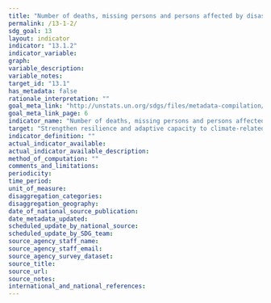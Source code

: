 ```yaml
---
title: "Number of deaths, missing persons and persons affected by disaster per 100,000 people"
permalink: /13-1-2/
sdg_goal: 13
layout: indicator
indicator: "13.1.2"
indicator_variable: 
graph: 
variable_description: 
variable_notes: 
target_id: "13.1"
has_metadata: false
rationale_interpretation: ""
goal_meta_link: "http://unstats.un.org/sdgs/files/metadata-compilation/Metadata-Goal-13.pdf"
goal_meta_link_page: 6
indicator_name: "Number of deaths, missing persons and persons affected by disaster per 100,000 people"
target: "Strengthen resilience and adaptive capacity to climate-related hazards and natural disasters in all countries."
indicator_definition: ""
actual_indicator_available: 
actual_indicator_available_description: 
method_of_computation: ""
comments_and_limitations: 
periodicity: 
time_period: 
unit_of_measure: 
disaggregation_categories: 
disaggregation_geography: 
date_of_national_source_publication: 
date_metadata_updated: 
scheduled_update_by_national_source: 
scheduled_update_by_SDG_team: 
source_agency_staff_name: 
source_agency_staff_email: 
source_agency_survey_dataset: 
source_title: 
source_url: 
source_notes: 
international_and_national_references: 
---
```


